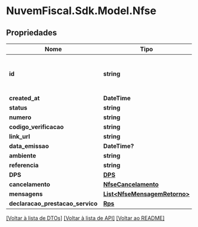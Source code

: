 # NuvemFiscal.Sdk.Model.Nfse

## Propriedades

Nome | Tipo | Descrição | Comentários
------------ | ------------- | ------------- | -------------
**id** | **string** | ID único da nota gerado automaticamente pela Nuvem Fiscal. | [optional] 
**created_at** | **DateTime** |  | [optional] 
**status** | **string** |  | [optional] 
**numero** | **string** |  | [optional] 
**codigo_verificacao** | **string** |  | [optional] 
**link_url** | **string** |  | [optional] 
**data_emissao** | **DateTime?** |  | [optional] 
**ambiente** | **string** |  | [optional] 
**referencia** | **string** |  | [optional] 
**DPS** | [**DPS**](DPS.md) |  | [optional] 
**cancelamento** | [**NfseCancelamento**](NfseCancelamento.md) |  | [optional] 
**mensagens** | [**List&lt;NfseMensagemRetorno&gt;**](NfseMensagemRetorno.md) |  | [optional] 
**declaracao_prestacao_servico** | [**Rps**](Rps.md) |  | [optional] 

[[Voltar à lista de DTOs]](../README.md#documentation-for-models) [[Voltar à lista de API]](../README.md#documentation-for-api-endpoints) [[Voltar ao README]](../README.md)

